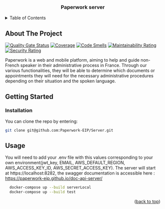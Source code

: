 <div id="top"></div>
<br />
<div align="center">
  <h3 align="center">Paperwork server</h3>
  </p>
</div>

<details>
  <summary>Table of Contents</summary>
  <ol>
    <li>
      <a href="#about-the-project">About The Project</a>
    </li>
    <li>
      <a href="#getting-started">Getting Started</a>
      <ul>
        <li><a href="#installation">Installation</a></li>
      </ul>
    </li>
    <li><a href="#usage">Usage</a></li>
  </ol>
</details>

## About The Project
[![Quality Gate Status](https://sonarcloud.io/api/project_badges/measure?project=Paperwork-EIP_Server&metric=alert_status)](https://sonarcloud.io/summary/new_code?id=Paperwork-EIP_Server)
[![Coverage](https://sonarcloud.io/api/project_badges/measure?project=Paperwork-EIP_Server&metric=coverage)](https://sonarcloud.io/summary/new_code?id=Paperwork-EIP_Server)
[![Code Smells](https://sonarcloud.io/api/project_badges/measure?project=Paperwork-EIP_Server&metric=code_smells)](https://sonarcloud.io/summary/new_code?id=Paperwork-EIP_Server)
[![Maintainability Rating](https://sonarcloud.io/api/project_badges/measure?project=Paperwork-EIP_Server&metric=sqale_rating)](https://sonarcloud.io/summary/new_code?id=Paperwork-EIP_Server)
[![Security Rating](https://sonarcloud.io/api/project_badges/measure?project=Paperwork-EIP_Server&metric=security_rating)](https://sonarcloud.io/summary/new_code?id=Paperwork-EIP_Server)

Paperwork is a web and mobile platform, aiming to help and guide non-French speaker in their administrative process in France. Through our various functionalities, they will be able to determine which documents or appointments they will need for the necessary administrative procedures depending on their situation and the spoken language.

## Getting Started

### Installation

You can clone the repo by entering:
   ```sh
   git clone git@github.com:Paperwork-EIP/Server.git
   ```

## Usage

You will need to add your .env file with this values corresponding to your own environment(jwt_key, EMAIL, AWS_DEFAULT_REGION, AWS_ACCESS_KEY_ID, AWS_SECRET_ACCESS_KEY).
The server will start at https://localhost:8282, the swagger documentation is accessible here : https://paperwork-eip.github.io/doc-api-server/
```sh
  docker-compose up --build serverLocal
  docker-compose up --build test
```
<p align="right">(<a href="#top">back to top</a>)</p>
